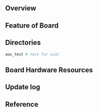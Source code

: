 ## Overview

## Feature of Board

## Directories

```sh
aos_test # test for osal
```

## Board Hardware Resources

## Update log

## Reference
